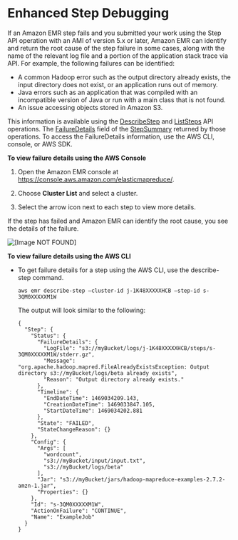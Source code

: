 # Enhanced Step Debugging<a name="emr-enhanced-step-debugging"></a>

If an Amazon EMR step fails and you submitted your work using the Step API operation with an AMI of version 5\.x or later, Amazon EMR can identify and return the root cause of the step failure in some cases, along with the name of the relevant log file and a portion of the application stack trace via API\. For example, the following failures can be identified: 
+ A common Hadoop error such as the output directory already exists, the input directory does not exist, or an application runs out of memory\.
+ Java errors such as an application that was compiled with an incompatible version of Java or run with a main class that is not found\.
+ An issue accessing objects stored in Amazon S3\.

This information is available using the [DescribeStep](https://docs.aws.amazon.com/ElasticMapReduce/latest/API/API_DescribeStep.html) and [ListSteps](https://docs.aws.amazon.com/ElasticMapReduce/latest/API/API_ListSteps.html) API operations\. The [FailureDetails](https://docs.aws.amazon.com/ElasticMapReduce/latest/API/API_FailureDetails.html) field of the [StepSummary](https://docs.aws.amazon.com/ElasticMapReduce/latest/API/API_StepSummary.html) returned by those operations\. To access the FailureDetails information, use the AWS CLI, console, or AWS SDK\.

**To view failure details using the AWS Console**

1. Open the Amazon EMR console at [https://console\.aws\.amazon\.com/elasticmapreduce/](https://console.aws.amazon.com/elasticmapreduce/)\.

1. Choose **Cluster List** and select a cluster\.

1. Select the arrow icon next to each step to view more details\.

If the step has failed and Amazon EMR can identify the root cause, you see the details of the failure\.

![\[Image NOT FOUND\]](http://docs.aws.amazon.com/emr/latest/ManagementGuide/images/DebuggingFailedStep.png)

**To view failure details using the AWS CLI**
+ To get failure details for a step using the AWS CLI, use the describe\-step command\.

  ```
  aws emr describe-step –cluster-id j-1K48XXXXXHCB –step-id s-3QM0XXXXXM1W
  ```

  The output will look similar to the following:

  ```
  {
    "Step": {
      "Status": {
        "FailureDetails": {
          "LogFile": "s3://myBucket/logs/j-1K48XXXXXHCB/steps/s-3QM0XXXXXM1W/stderr.gz",
          "Message": "org.apache.hadoop.mapred.FileAlreadyExistsException: Output directory s3://myBucket/logs/beta already exists",
          "Reason": "Output directory already exists."
        },
        "Timeline": {
          "EndDateTime": 1469034209.143,
          "CreationDateTime": 1469033847.105,
          "StartDateTime": 1469034202.881
        },
        "State": "FAILED",
        "StateChangeReason": {}
      },
      "Config": {
        "Args": [
          "wordcount",
          "s3://myBucket/input/input.txt",
          "s3://myBucket/logs/beta"
        ],
        "Jar": "s3://myBucket/jars/hadoop-mapreduce-examples-2.7.2-amzn-1.jar",
        "Properties": {}
      },
      "Id": "s-3QM0XXXXXM1W",
      "ActionOnFailure": "CONTINUE",
      "Name": "ExampleJob"
    }
  }
  ```
